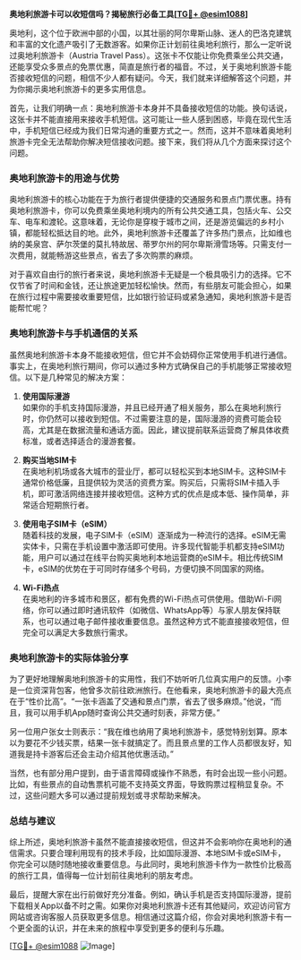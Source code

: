 **奥地利旅游卡可以收短信吗？揭秘旅行必备工具[[TG💪+ @esim1088](https://t.me/s/esim1088)]**

奥地利，这个位于欧洲中部的小国，以其壮丽的阿尔卑斯山脉、迷人的巴洛克建筑和丰富的文化遗产吸引了无数游客。如果你正计划前往奥地利旅行，那么一定听说过奥地利旅游卡（Austria Travel Pass）。这张卡不仅能让你免费乘坐公共交通，还能享受众多景点的免票优惠，简直是旅行者的福音。不过，关于奥地利旅游卡能否接收短信的问题，相信不少人都有疑问。今天，我们就来详细解答这个问题，并为你揭示奥地利旅游卡的更多实用信息。

首先，让我们明确一点：奥地利旅游卡本身并不具备接收短信的功能。换句话说，这张卡并不能直接用来接收手机短信。这可能让一些人感到困惑，毕竟在现代生活中，手机短信已经成为我们日常沟通的重要方式之一。然而，这并不意味着奥地利旅游卡完全无法帮助你解决短信接收问题。接下来，我们将从几个方面来探讨这个问题。

### 奥地利旅游卡的用途与优势

奥地利旅游卡的核心功能在于为旅行者提供便捷的交通服务和景点门票优惠。持有奥地利旅游卡，你可以免费乘坐奥地利境内的所有公共交通工具，包括火车、公交车、电车和渡轮。这意味着，无论你是穿梭于城市之间，还是游览偏远的乡村小镇，都能轻松抵达目的地。此外，奥地利旅游卡还覆盖了许多热门景点，比如维也纳的美泉宫、萨尔茨堡的莫扎特故居、蒂罗尔州的阿尔卑斯滑雪场等。只需支付一次费用，就能畅游这些景点，省去了多次购票的麻烦。

对于喜欢自由行的旅行者来说，奥地利旅游卡无疑是一个极具吸引力的选择。它不仅节省了时间和金钱，还让旅途更加轻松愉快。然而，有些朋友可能会担心，如果在旅行过程中需要接收重要短信，比如银行验证码或紧急通知，奥地利旅游卡是否能帮忙呢？

### 奥地利旅游卡与手机通信的关系

虽然奥地利旅游卡本身不能接收短信，但它并不会妨碍你正常使用手机进行通信。事实上，在奥地利旅行期间，你可以通过多种方式确保自己的手机能够正常接收短信。以下是几种常见的解决方案：

1. **使用国际漫游**  
   如果你的手机支持国际漫游，并且已经开通了相关服务，那么在奥地利旅行时，你仍然可以接收到短信。不过需要注意的是，国际漫游的资费可能会较高，尤其是在数据流量和通话方面。因此，建议提前联系运营商了解具体收费标准，或者选择适合的漫游套餐。

2. **购买当地SIM卡**  
   在奥地利机场或各大城市的营业厅，都可以轻松买到本地SIM卡。这种SIM卡通常价格低廉，且提供较为灵活的资费方案。购买后，只需将SIM卡插入手机，即可激活网络连接并接收短信。这种方式的优点是成本低、操作简单，非常适合短期旅行者。

3. **使用电子SIM卡（eSIM）**  
   随着科技的发展，电子SIM卡（eSIM）逐渐成为一种流行的选择。eSIM无需实体卡，只需在手机设置中激活即可使用。许多现代智能手机都支持eSIM功能，用户可以通过在线平台购买奥地利本地运营商的eSIM卡。相比传统SIM卡，eSIM的优势在于可同时存储多个号码，方便切换不同国家的网络。

4. **Wi-Fi热点**  
   在奥地利的许多城市和景区，都有免费的Wi-Fi热点可供使用。借助Wi-Fi网络，你可以通过即时通讯软件（如微信、WhatsApp等）与家人朋友保持联系，也可以通过电子邮件接收重要信息。虽然这种方式不能直接接收短信，但完全可以满足大多数旅行需求。

### 奥地利旅游卡的实际体验分享

为了更好地理解奥地利旅游卡的实用性，我们不妨听听几位真实用户的反馈。小李是一位资深背包客，他曾多次前往欧洲旅行。在他看来，奥地利旅游卡的最大亮点在于“性价比高”。“一张卡涵盖了交通和景点门票，省去了很多麻烦。”他说，“而且，我可以用手机App随时查询公共交通时刻表，非常方便。”

另一位用户张女士则表示：“我在维也纳用了奥地利旅游卡，感觉特别划算。原本以为要花不少钱买票，结果一张卡就搞定了。而且景点里的工作人员都很友好，知道我是持卡游客后还会主动介绍其他优惠活动。”

当然，也有部分用户提到，由于语言障碍或操作不熟悉，有时会出现一些小问题。比如，有些景点的自动售票机可能不支持英文界面，导致购票过程稍显复杂。不过，这些问题大多可以通过提前规划或寻求帮助来解决。

### 总结与建议

综上所述，奥地利旅游卡虽然不能直接接收短信，但这并不会影响你在奥地利的通信需求。只要合理利用现有的技术手段，比如国际漫游、本地SIM卡或eSIM卡，你完全可以随时随地接收重要信息。与此同时，奥地利旅游卡作为一款性价比极高的旅行工具，值得每一位计划前往奥地利的朋友考虑。

最后，提醒大家在出行前做好充分准备。例如，确认手机是否支持国际漫游，提前下载相关App以备不时之需。如果你对奥地利旅游卡还有其他疑问，欢迎访问官方网站或咨询客服人员获取更多信息。相信通过这篇介绍，你会对奥地利旅游卡有一个更全面的认识，并在未来的旅程中享受到更多的便利与乐趣。

[[TG💪+ @esim1088](https://t.me/s/esim1088) ![Image](https://i.postimg.cc/4NQfJmqS/Snipaste-2025-05-13-00-14-12.png)]